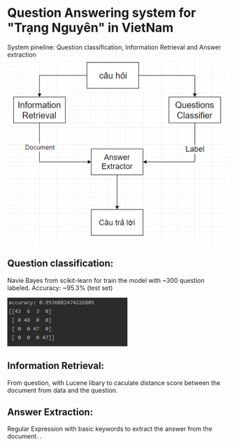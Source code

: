 # Question Answering system for "Trạng Nguyên" in VietNam
  System pineline: Question classification, Information Retrieval and Answer extraction
![pineline](image/pineline.png)
## Question classification:
  Navie Bayes from scikit-learn for train the model with ~300 question labeled.
  Accuracy: ~95.3% (test set)
  
![confusion_matrix](image/confusion_matrix.jpg)
## Information Retrieval:
  From question, with Lucene libary to caculate distance score between the document from data and the question.  
## Answer Extraction:
  Regular Expression with basic keywords to extract the answer from the document.    .
